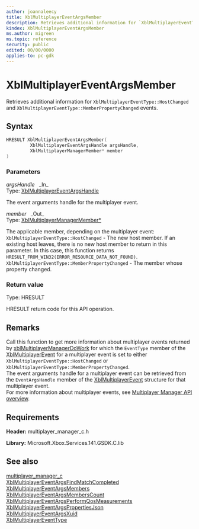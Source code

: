 ```yaml
---
author: joannaleecy
title: XblMultiplayerEventArgsMember
description: Retrieves additional information for `XblMultiplayerEventType::HostChanged` and `XblMultiplayerEventType::MemberPropertyChanged` events.
kindex: XblMultiplayerEventArgsMember
ms.author: migreen
ms.topic: reference
security: public
edited: 00/00/0000
applies-to: pc-gdk
---
```


# XblMultiplayerEventArgsMember  

Retrieves additional information for `XblMultiplayerEventType::HostChanged` and `XblMultiplayerEventType::MemberPropertyChanged` events.  

## Syntax  
  
```cpp
HRESULT XblMultiplayerEventArgsMember(  
         XblMultiplayerEventArgsHandle argsHandle,  
         XblMultiplayerManagerMember* member  
)  
```  
  
### Parameters  
  
*argsHandle* &nbsp;&nbsp;\_In\_  
Type: [XblMultiplayerEventArgsHandle](../handles/xblmultiplayereventargshandle.md)  
  
The event arguments handle for the multiplayer event.  
  
*member* &nbsp;&nbsp;\_Out\_  
Type: [XblMultiplayerManagerMember*](../structs/xblmultiplayermanagermember.md)  
  
The applicable member, depending on the multiplayer event: <br />`XblMultiplayerEventType::HostChanged` - The new host member. If an existing host leaves, there is no new host member to return in this parameter. In this case, this function returns `HRESULT_FROM_WIN32(ERROR_RESOURCE_DATA_NOT_FOUND)`.  <br />`XblMultiplayerEventType::MemberPropertyChanged` - The member whose property changed.  
  
  
### Return value  
Type: HRESULT
  
HRESULT return code for this API operation.
  
## Remarks  
  
Call this function to get more information about multiplayer events returned by [xblMultiplayerManagerDoWork](xblmultiplayermanagerdowork.md) for which the `EventType` member of the [XblMultiplayerEvent](../structs/xblmultiplayerevent.md) for a multiplayer event is set to either `XblMultiplayerEventType::HostChanged` or `XblMultiplayerEventType::MemberPropertyChanged`. <br />The event arguments handle for a multiplayer event can be retrieved from the `EventArgsHandle` member of the [XblMultiplayerEvent](../structs/xblmultiplayerevent.md) structure for that multiplayer event.  <br />For more information about multiplayer events, see [Multiplayer Manager API overview](../../../../../live/features/multiplayer/mpm/concepts/live-multiplayer-manager-api-overview.md).
  
## Requirements  
  
**Header:** multiplayer_manager_c.h
  
**Library:** Microsoft.Xbox.Services.141.GSDK.C.lib
  
## See also  
[multiplayer_manager_c](../multiplayer_manager_c_members.md)  
[XblMultiplayerEventArgsFindMatchCompleted](xblmultiplayereventargsfindmatchcompleted.md)  
[XblMultiplayerEventArgsMembers](xblmultiplayereventargsmembers.md)  
[XblMultiplayerEventArgsMembersCount](xblmultiplayereventargsmemberscount.md)  
[XblMultiplayerEventArgsPerformQosMeasurements](xblmultiplayereventargsperformqosmeasurements.md)  
[XblMultiplayerEventArgsPropertiesJson](xblmultiplayereventargspropertiesjson.md)  
[XblMultiplayerEventArgsXuid](xblmultiplayereventargsxuid.md)  
[XblMultiplayerEventType](../enums/xblmultiplayereventtype.md)
  
  